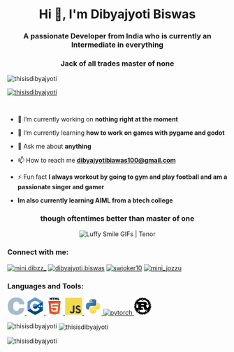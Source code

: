 <h1 align="center">Hi 👋, I'm Dibyajyoti Biswas</h1>
<h3 align="center">A passionate Developer from India who is currently an Intermediate in everything</h3>
<h3 align="center">Jack of all trades master of none</h3>

<p align="left"> <img src="https://komarev.com/ghpvc/?username=thisisdibyajyoti&label=Profile%20views&color=0e75b6&style=flat" alt="thisisdibyajyoti" /> </p>

<p align="left"> <a href="https://github.com/ryo-ma/github-profile-trophy"><img src="https://github-profile-trophy.vercel.app/?username=thisisdibyajyoti" alt="thisisdibyajyoti" /></a> </p>

<p align="left"> <a href="https://twitter.com/" target="blank"><img src="https://img.shields.io/twitter/follow/?logo=twitter&style=for-the-badge" alt="" /></a> </p>

- 🔭 I’m currently working on **nothing right at the moment**

- 🌱 I’m currently learning **how to work on games with pygame and godot**

- 💬 Ask me about **anything**

- 📫 How to reach me **dibyajyotibiawas100@gmail.com**

- ⚡ Fun fact **I always workout by going to gym and play football and am a passionate singer and gamer**

- **Im also currently learning AIML from a btech college**

<h3 align="center"> though oftentimes better than master of one</h3>

<p align="center"><img src="https://media.tenor.com/GnfnLmJlKucAAAAM/smile-laughing.gif" jsaction="" class="sFlh5c FyHeAf iPVvYb" style="max-width: 220px; height: 157px; margin: 0px; width: 283px;" alt="Luffy Smile GIFs | Tenor" jsname="kn3ccd">

<h3 align="left">Connect with me:</h3>
<p align="left">
<a href="https://instagram.com/mini.dibzz_" target="blank"><img align="center" src="https://raw.githubusercontent.com/rahuldkjain/github-profile-readme-generator/master/src/images/icons/Social/instagram.svg" alt="mini.dibzz_" height="30" width="40" /></a>
<a href="https://linkedin.com/in/dibyajyoti biswas" target="blank"><img align="center" src="https://raw.githubusercontent.com/rahuldkjain/github-profile-readme-generator/master/src/images/icons/Social/linked-in-alt.svg" alt="dibyajyoti biswas" height="30" width="40" /></a>
<a href="https://www.leetcode.com/swjoker10" target="blank"><img align="center" src="https://raw.githubusercontent.com/rahuldkjain/github-profile-readme-generator/master/src/images/icons/Social/leet-code.svg" alt="swjoker10" height="30" width="40" /></a>
<a href="https://discord.gg/mini_jozzu" target="blank"><img align="center" src="https://raw.githubusercontent.com/rahuldkjain/github-profile-readme-generator/master/src/images/icons/Social/discord.svg" alt="mini_jozzu" height="30" width="40" /></a>
</p>

<h3 align="left">Languages and Tools:</h3>
<p align="left"> <a href="https://www.cprogramming.com/" target="_blank" rel="noreferrer"> <img src="https://raw.githubusercontent.com/devicons/devicon/master/icons/c/c-original.svg" alt="c" width="40" height="40"/> </a> <a href="https://www.w3schools.com/cpp/" target="_blank" rel="noreferrer"> <img src="https://raw.githubusercontent.com/devicons/devicon/master/icons/cplusplus/cplusplus-original.svg" alt="cplusplus" width="40" height="40"/> </a> <a href="https://www.w3.org/html/" target="_blank" rel="noreferrer"> <img src="https://raw.githubusercontent.com/devicons/devicon/master/icons/html5/html5-original-wordmark.svg" alt="html5" width="40" height="40"/> </a> <a href="https://developer.mozilla.org/en-US/docs/Web/JavaScript" target="_blank" rel="noreferrer"> <img src="https://raw.githubusercontent.com/devicons/devicon/master/icons/javascript/javascript-original.svg" alt="javascript" width="40" height="40"/> </a> <a href="https://www.python.org" target="_blank" rel="noreferrer"> <img src="https://raw.githubusercontent.com/devicons/devicon/master/icons/python/python-original.svg" alt="python" width="40" height="40"/> </a> <a href="https://pytorch.org/" target="_blank" rel="noreferrer"> <img src="https://www.vectorlogo.zone/logos/pytorch/pytorch-icon.svg" alt="pytorch" width="40" height="40"/> </a> <a href="https://www.rust-lang.org" target="_blank" rel="noreferrer"> <img src="https://raw.githubusercontent.com/devicons/devicon/master/icons/rust/rust-plain.svg" alt="rust" width="40" height="40"/> </a> </p>

<p><img align="left" src="https://github-readme-stats.vercel.app/api/top-langs?username=thisisdibyajyoti&show_icons=true&locale=en&layout=compact" alt="thisisdibyajyoti" /></p>

<p>&nbsp;<img align="center" src="https://github-readme-stats.vercel.app/api?username=thisisdibyajyoti&show_icons=true&locale=en" alt="thisisdibyajyoti" /></p>

<p><img align="center" src="https://github-readme-streak-stats.herokuapp.com/?user=thisisdibyajyoti&" alt="thisisdibyajyoti" /></p>
